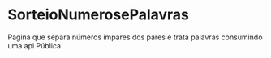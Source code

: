 # SorteioNumerosePalavras
Pagina que separa números impares dos pares e trata palavras consumindo uma api Pública

